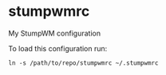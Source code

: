 # stumpwmrc
My StumpWM configuration

To load this configuration run:
```
ln -s /path/to/repo/stumpwmrc ~/.stumpwmrc
```
